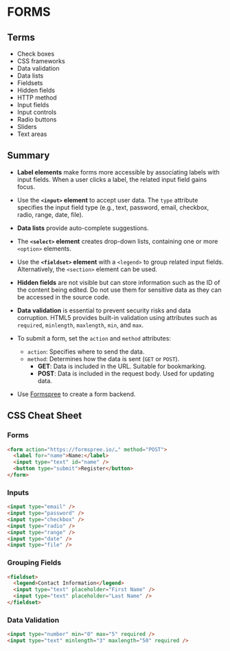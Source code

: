 # FORMS

## Terms

- Check boxes
- CSS frameworks
- Data validation
- Data lists
- Fieldsets
- Hidden fields
- HTTP method
- Input fields
- Input controls
- Radio buttons
- Sliders
- Text areas

## Summary

- **Label elements** make forms more accessible by associating labels with input fields. When a user clicks a label, the related input field gains focus.

- Use the **`<input>` element** to accept user data. The `type` attribute specifies the input field type (e.g., text, password, email, checkbox, radio, range, date, file).

- **Data lists** provide auto-complete suggestions.

- The **`<select>` element** creates drop-down lists, containing one or more `<option>` elements.

- Use the **`<fieldset>` element** with a `<legend>` to group related input fields. Alternatively, the `<section>` element can be used.

- **Hidden fields** are not visible but can store information such as the ID of the content being edited. Do not use them for sensitive data as they can be accessed in the source code.

- **Data validation** is essential to prevent security risks and data corruption. HTML5 provides built-in validation using attributes such as `required`, `minlength`, `maxlength`, `min`, and `max`.

- To submit a form, set the `action` and `method` attributes:

  - `action`: Specifies where to send the data.
  - `method`: Determines how the data is sent (`GET` or `POST`).
    - **GET**: Data is included in the URL. Suitable for bookmarking.
    - **POST**: Data is included in the request body. Used for updating data.

- Use [Formspree](https://formspree.io) to create a form backend.

## CSS Cheat Sheet

### Forms

```html
<form action="https://formspree.io/…" method="POST">
  <label for="name">Name:</label>
  <input type="text" id="name" />
  <button type="submit">Register</button>
</form>
```

### Inputs

```html
<input type="email" />
<input type="password" />
<input type="checkbox" />
<input type="radio" />
<input type="range" />
<input type="date" />
<input type="file" />
```

### Grouping Fields

```html
<fieldset>
  <legend>Contact Information</legend>
  <input type="text" placeholder="First Name" />
  <input type="text" placeholder="Last Name" />
</fieldset>
```

### Data Validation

```html
<input type="number" min="0" max="5" required />
<input type="text" minlength="3" maxlength="50" required />
```
